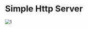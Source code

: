 # Simple Http Server

![1](https://cloud.githubusercontent.com/assets/1851856/24612532/34613ac8-188e-11e7-9baa-d62ac70a1408.PNG)
